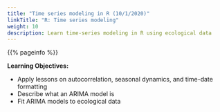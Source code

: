```yaml
---
title: "Time series modeling in R (10/1/2020)"
linkTitle: "R: Time series modeling"
weight: 10
description: Learn time-series modeling in R using ecological data
---
```


{{% pageinfo %}}

**Learning Objectives:**
* Apply lessons on autocorrelation, seasonal dynamics, and time-date formatting
* Describe what an ARIMA model is
* Fit ARIMA models to ecological data


